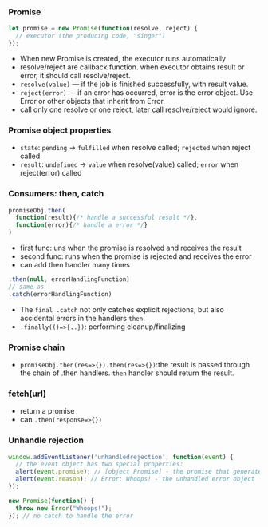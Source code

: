 ### Promise
```js
let promise = new Promise(function(resolve, reject) {
  // executor (the producing code, "singer")
});
```
- When new Promise is created, the executor runs automatically
- resolve/reject are callback function. when executor obtains result or error, it should call resolve/reject.
- `resolve(value)` — if the job is finished successfully, with result value.
- `reject(error)` — if an error has occurred, error is the error object. Use Error or other objects that inherit from Error.
- call only one resolve or one reject, later call resolve/reject would ignore.

### Promise object properties
- `state`: `pending` -> `fulfilled` when resolve called; `rejected` when reject called
- `result`: `undefined` -> `value` when resolve(value) called; `error` when reject(error) called

### Consumers: then, catch
```js
promiseObj.then(
  function(result){/* handle a successful result */},
  function(error){/* handle a error */}
)
```
- first func: uns when the promise is resolved and receives the result
- second func: runs when the promise is rejected and receives the error
- can add then handler many times

```js
.then(null, errorHandlingFunction)
// same as
.catch(errorHandlingFunction)
```
- The `final .catch` not only catches explicit rejections, but also accidental errors in the handlers `then`.
- `.finally(()=>{..})`: performing cleanup/finalizing

### Promise chain
- `promiseObj.then(res=>{}).then(res=>{})`:the result is passed through the chain of .then handlers. `then` handler should return the result.

### fetch(url)
- return a promise
- can `.then(response=>{})`

### Unhandle rejection
```js
window.addEventListener('unhandledrejection', function(event) {
  // the event object has two special properties:
  alert(event.promise); // [object Promise] - the promise that generated the error
  alert(event.reason); // Error: Whoops! - the unhandled error object
});

new Promise(function() {
  throw new Error("Whoops!");
}); // no catch to handle the error
```
